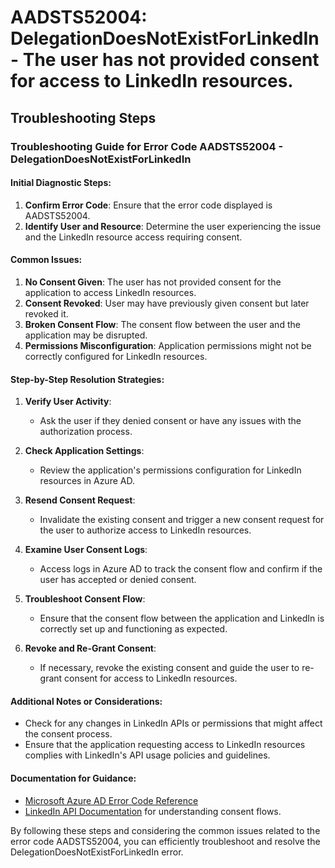# AADSTS52004: DelegationDoesNotExistForLinkedIn - The user has not provided consent for access to LinkedIn resources.


## Troubleshooting Steps
### Troubleshooting Guide for Error Code AADSTS52004 - DelegationDoesNotExistForLinkedIn

#### Initial Diagnostic Steps:
1. **Confirm Error Code**: Ensure that the error code displayed is AADSTS52004.
2. **Identify User and Resource**: Determine the user experiencing the issue and the LinkedIn resource access requiring consent.

#### Common Issues:
1. **No Consent Given**: The user has not provided consent for the application to access LinkedIn resources.
2. **Consent Revoked**: User may have previously given consent but later revoked it.
3. **Broken Consent Flow**: The consent flow between the user and the application may be disrupted.
4. **Permissions Misconfiguration**: Application permissions might not be correctly configured for LinkedIn resources.

#### Step-by-Step Resolution Strategies:
1. **Verify User Activity**:
   - Ask the user if they denied consent or have any issues with the authorization process.
   
2. **Check Application Settings**:
   - Review the application's permissions configuration for LinkedIn resources in Azure AD.
   
3. **Resend Consent Request**:
   - Invalidate the existing consent and trigger a new consent request for the user to authorize access to LinkedIn resources.
   
4. **Examine User Consent Logs**:
   - Access logs in Azure AD to track the consent flow and confirm if the user has accepted or denied consent.

5. **Troubleshoot Consent Flow**:
   - Ensure that the consent flow between the application and LinkedIn is correctly set up and functioning as expected.

6. **Revoke and Re-Grant Consent**:
   - If necessary, revoke the existing consent and guide the user to re-grant consent for access to LinkedIn resources.

#### Additional Notes or Considerations:
- Check for any changes in LinkedIn APIs or permissions that might affect the consent process.
- Ensure that the application requesting access to LinkedIn resources complies with LinkedIn's API usage policies and guidelines.

#### Documentation for Guidance:
- [Microsoft Azure AD Error Code Reference](https://docs.microsoft.com/en-us/azure/active-directory/develop/reference-aadsts-error-codes)
- [LinkedIn API Documentation](https://docs.microsoft.com/en-us/linkedin/shared/authentication/authorization-code-flow) for understanding consent flows.

By following these steps and considering the common issues related to the error code AADSTS52004, you can efficiently troubleshoot and resolve the DelegationDoesNotExistForLinkedIn error.